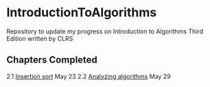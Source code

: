 # IntroductionToAlgorithms
Repository to update my progress on Introduction to Algorithms Third Edition written by CLRS

Chapters Completed
-------------------
2.1 [Insertion sort]() May 23
2.2 [Analyzing algorithms]() May 29